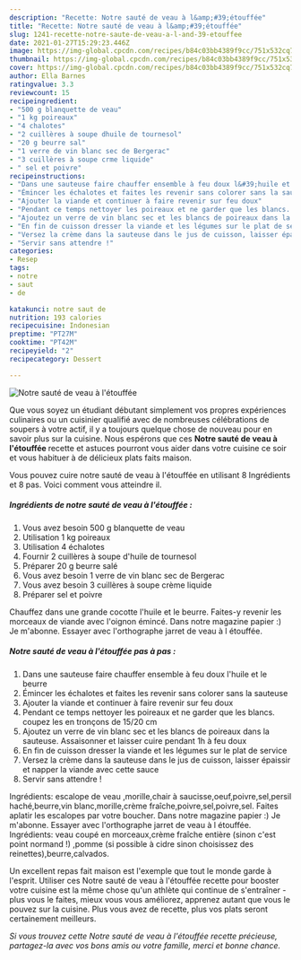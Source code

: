 ```yaml
---
description: "Recette: Notre sauté de veau à l&amp;#39;étouffée"
title: "Recette: Notre sauté de veau à l&amp;#39;étouffée"
slug: 1241-recette-notre-saute-de-veau-a-l-and-39-etouffee
date: 2021-01-27T15:29:23.446Z
image: https://img-global.cpcdn.com/recipes/b84c03bb4389f9cc/751x532cq70/notre-saute-de-veau-a-letouffee-photo-principale-de-la-recette.jpg
thumbnail: https://img-global.cpcdn.com/recipes/b84c03bb4389f9cc/751x532cq70/notre-saute-de-veau-a-letouffee-photo-principale-de-la-recette.jpg
cover: https://img-global.cpcdn.com/recipes/b84c03bb4389f9cc/751x532cq70/notre-saute-de-veau-a-letouffee-photo-principale-de-la-recette.jpg
author: Ella Barnes
ratingvalue: 3.3
reviewcount: 15
recipeingredient:
- "500 g blanquette de veau"
- "1 kg poireaux"
- "4 chalotes"
- "2 cuillères à soupe dhuile de tournesol"
- "20 g beurre sal"
- "1 verre de vin blanc sec de Bergerac"
- "3 cuillères à soupe crme liquide"
- " sel et poivre"
recipeinstructions:
- "Dans une sauteuse faire chauffer ensemble à feu doux l&#39;huile et le beurre"
- "Émincer les échalotes et faites les revenir sans colorer sans la sauteuse"
- "Ajouter la viande et continuer à faire revenir sur feu doux"
- "Pendant ce temps nettoyer les poireaux et ne garder que les blancs. coupez les en tronçons de 15/20 cm"
- "Ajoutez un verre de vin blanc sec et les blancs de poireaux dans la sauteuse. Assaisonner et laisser cuire pendant 1h à feu doux"
- "En fin de cuisson dresser la viande et les légumes sur le plat de service"
- "Versez la crème dans la sauteuse dans le jus de cuisson, laisser épaissir et napper la viande avec cette sauce"
- "Servir sans attendre !"
categories:
- Resep
tags:
- notre
- saut
- de

katakunci: notre saut de 
nutrition: 193 calories
recipecuisine: Indonesian
preptime: "PT27M"
cooktime: "PT42M"
recipeyield: "2"
recipecategory: Dessert

---
```



![Notre sauté de veau à l&#39;étouffée](https://img-global.cpcdn.com/recipes/b84c03bb4389f9cc/751x532cq70/notre-saute-de-veau-a-letouffee-photo-principale-de-la-recette.jpg)

Que vous soyez un étudiant débutant simplement vos propres expériences culinaires ou un cuisinier qualifié avec de nombreuses célébrations de soupers à votre actif, il y a toujours quelque chose de nouveau pour en savoir plus sur la cuisine. Nous espérons que ces <strong> Notre sauté de veau à l&#39;étouffée </strong> recette et astuces pourront vous aider dans votre cuisine ce soir et vous habituer à de délicieux plats faits maison.

<!--inarticleads1-->

Vous pouvez cuire notre sauté de veau à l&#39;étouffée en utilisant 8 Ingrédients et 8 pas. Voici comment vous atteindre il.

##### Ingrédients de notre sauté de veau à l&#39;étouffée :

1. Vous avez besoin 500 g blanquette de veau
1. Utilisation 1 kg poireaux
1. Utilisation 4 échalotes
1. Fournir 2 cuillères à soupe d&#39;huile de tournesol
1. Préparer 20 g beurre salé
1. Vous avez besoin 1 verre de vin blanc sec de Bergerac
1. Vous avez besoin 3 cuillères à soupe crème liquide
1. Préparer  sel et poivre


Chauffez dans une grande cocotte l&#39;huile et le beurre. Faites-y revenir les morceaux de viande avec l&#39;oignon émincé. Dans notre magazine papier :) Je m&#39;abonne. Essayer avec l&#39;orthographe jarret de veau à l étouffée. 

<!--inarticleads2-->

##### Notre sauté de veau à l&#39;étouffée pas à pas :

1. Dans une sauteuse faire chauffer ensemble à feu doux l&#39;huile et le beurre
1. Émincer les échalotes et faites les revenir sans colorer sans la sauteuse
1. Ajouter la viande et continuer à faire revenir sur feu doux
1. Pendant ce temps nettoyer les poireaux et ne garder que les blancs. coupez les en tronçons de 15/20 cm
1. Ajoutez un verre de vin blanc sec et les blancs de poireaux dans la sauteuse. Assaisonner et laisser cuire pendant 1h à feu doux
1. En fin de cuisson dresser la viande et les légumes sur le plat de service
1. Versez la crème dans la sauteuse dans le jus de cuisson, laisser épaissir et napper la viande avec cette sauce
1. Servir sans attendre !


Ingrédients: escalope de veau ,morille,chair à saucisse,oeuf,poivre,sel,persil haché,beurre,vin blanc,morille,crème fraîche,poivre,sel,poivre,sel. Faites aplatir les escalopes par votre boucher. Dans notre magazine papier :) Je m&#39;abonne. Essayer avec l&#39;orthographe jarret de veau à l étouffée. Ingrédients: veau coupé en morceaux,crème fraîche entière (sinon c&#39;est point normand !) ,pomme (si possible à cidre sinon choisissez des reinettes),beurre,calvados. 

<!--inarticleads1-->

<p>
Un excellent repas fait maison est l'exemple que tout le monde garde à l'esprit. Utiliser ces Notre sauté de veau à l&#39;étouffée recette pour booster votre cuisine est la même chose qu'un athlète qui continue de s'entraîner - plus vous le faites, mieux vous vous améliorez, apprenez autant que vous le pouvez sur la cuisine. Plus vous avez de recette, plus vos plats seront certainement meilleurs.
</p>

<p>
<i>Si vous trouvez cette Notre sauté de veau à l&#39;étouffée recette précieuse, partagez-la avec vos bons amis ou votre famille, merci et bonne chance.</i>
</p>
